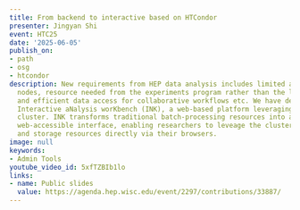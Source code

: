 ```yaml
---
title: From backend to interactive based on HTCondor
presenter: Jingyan Shi
event: HTC25
date: '2025-06-05'
publish_on:
- path
- osg
- htcondor
description: New requirements from HEP data analysis includes limited access to login
  nodes, resource needed from the experiments program rather than the login nodes
  and efficient data access for collaborative workflows etc. We have developed an
  Interactive aNalysis worKbench (INK), a web-based platform leveraging the HTCondor
  cluster. INK transforms traditional batch-processing resources into a user-friendly,
  web-accessible interface, enabling researchers to leveage the cluster computing
  and storage resources directly via their browsers.
image: null
keywords:
- Admin Tools
youtube_video_id: 5xfTZBIb1lo
links:
- name: Public slides
  value: https://agenda.hep.wisc.edu/event/2297/contributions/33887/
---
```


